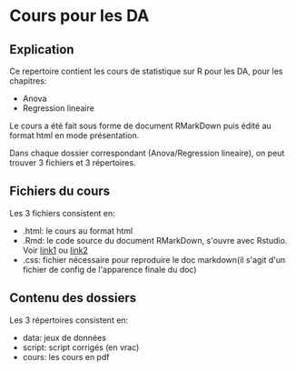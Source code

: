 # Cours pour les DA

## Explication

Ce repertoire contient les cours de statistique sur R pour les DA, pour les chapitres:
- Anova
- Regression lineaire

Le cours a été fait sous forme de document RMarkDown puis édité au format html en mode présentation.

Dans chaque dossier correspondant (Anova/Regression lineaire), on peut trouver 3 fichiers et 3 répertoires.

## Fichiers du cours

Les 3 fichiers consistent en:
- .html: le cours au format html
- .Rmd: le code source du document RMarkDown, s'ouvre avec Rstudio. Voir [link1](https://www.jacolienvanrij.com/Tutorials/tutorialMarkdown.html) ou [link2](https://rmarkdown.rstudio.com/)
- .css: fichier nécessaire pour reproduire le doc markdown(il s'agit d'un fichier de config de l'apparence finale du doc)

## Contenu des dossiers

Les 3 répertoires consistent en:
- data: jeux de données
- script: script corrigés (en vrac)
- cours: les cours en pdf

